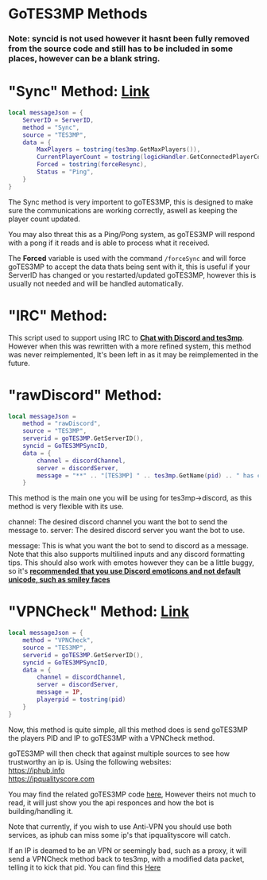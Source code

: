 # GoTES3MP Methods

### Note: syncid is not used however it hasnt been fully removed from the source code and still has to be included in some places, however can be a blank string.

# "Sync" Method: [Link](../tes3mp/scripts/custom/goTES3MP\sync.lua)
```lua
local messageJson = {
    ServerID = ServerID,
    method = "Sync",
    source = "TES3MP",
    data = {
        MaxPlayers = tostring(tes3mp.GetMaxPlayers()),
        CurrentPlayerCount = tostring(logicHandler.GetConnectedPlayerCount()),
        Forced = tostring(forceResync),
        Status = "Ping",
    }
}
```
The Sync method is very importent to goTES3MP, this is designed to make sure the communications are working correctly, aswell as keeping the player count updated.

You may also threat this as a Ping/Pong system, as goTES3MP will respond with a pong if it reads and is able to process what it received. 

The **Forced** variable is used with the command `/forceSync` and will force goTES3MP to accept the data thats being sent with it, this is useful if your ServerID has changed or you restarted/updated goTES3MP, however this is usually not needed and will be handled automatically.

# "IRC" Method:
This script used to support using IRC to **<u>Chat with Discord and tes3mp</u>**. However when this was rewritten with a more refined system, this method was never reimplemented, It's been left in as it may be reimplemented in the future.

# "rawDiscord" Method:
```lua
local messageJson = 
    method = "rawDiscord",
    source = "TES3MP",
    serverid = goTES3MP.GetServerID(),
    syncid = GoTES3MPSyncID,
    data = {
        channel = discordChannel,
        server = discordServer,
        message = "**" .. "[TES3MP] " .. tes3mp.GetName(pid) .. " has connected" .. "**"
    }
```
This method is the main one you will be using for tes3mp->discord, as this method is very flexible with its use. 

channel: The desired discord channel you want the bot to send the message to.
server: The desired discord server you want the bot to use.

message: This is what you want the bot to send to discord as a message. Note that this also supports multilined inputs and any discord formatting tips. This should also work with emotes however they can be a little buggy, so it's **<u>recommended that you use Discord emoticons and not default unicode, such as smiley faces</u>**


# "VPNCheck" Method: [Link](../tes3mp/scripts/custom/goTES3MP/VPNChecker.lua)
```lua
local messageJson = {
    method = "VPNCheck",
    source = "TES3MP",
    serverid = goTES3MP.GetServerID(),
    syncid = GoTES3MPSyncID,
    data = {
        channel = discordChannel,
        server = discordServer,
        message = IP,
        playerpid = tostring(pid)
    }
}
```
Now, this method is quite simple, all this method does is send goTES3MP the players PID and IP to goTES3MP with a VPNCheck method.

goTES3MP will then check that against multiple sources to see how trustworthy an ip is. Using the following websites:<br>
https://iphub.info<br>
https://ipqualityscore.com

You may find the related goTES3MP code [here](../src/vpnChecker.go), However theirs not much to read, it will just show you the api responces and how the bot is building/handling it.

Note that currently, if you wish to use Anti-VPN you should use both services, as iphub can miss some ip's that ipqualityscore will catch.

If an IP is deamed to be an VPN or seemingly bad, such as a proxy, it will send a VPNCheck method back to tes3mp, with a modified data packet, telling it to kick that pid. You can find this [Here](../tes3mp/scripts/custom/IrcBridge/IrcBridge.lua#L107-L130)
